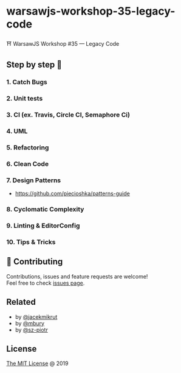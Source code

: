 # warsawjs-workshop-35-legacy-code

⛩️ WarsawJS Workshop #35 — Legacy Code

## Step by step 👣

### 1. Catch Bugs

### 2. Unit tests

### 3. CI (ex. Travis, Circle CI, Semaphore Ci)

### 4. UML

### 5. Refactoring

### 6. Clean Code

### 7. Design Patterns

* <https://github.com/piecioshka/patterns-guide>

### 8. Cyclomatic Complexity

### 9. Linting & EditorConfig

### 10. Tips & Tricks

## 🤝 Contributing

Contributions, issues and feature requests are welcome!<br/>
Feel free to check [issues page](/issues/).

## Related

* by [@jacekmikrut](https://github.com/jacekmikrut/warsawjs-workshop-35-legacy-code)
* by [@mbury](https://github.com/mbury/warsawjs-workshop-35-legacy-code)
* by [@sz-piotr](https://github.com/sz-piotr/warsawjs-workshop-35-legacy-code)

## License

[The MIT License](http://piecioshka.mit-license.org) @ 2019
